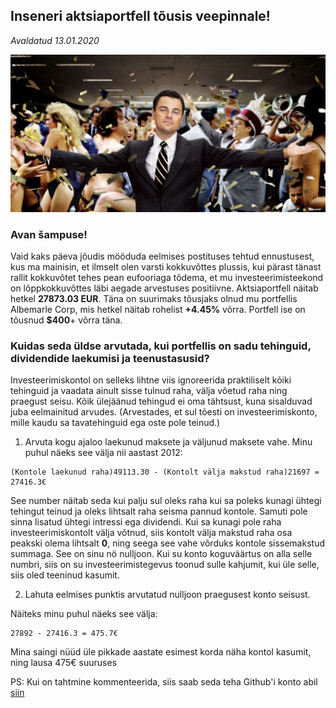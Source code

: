 ## Inseneri aktsiaportfell tõusis veepinnale!
_Avaldatud 13.01.2020_

![Kaader filmist Wolf of Wallstreet](./wolfofwallstreet.jpg)

### Avan šampuse! 
Vaid kaks päeva jõudis mööduda eelmises postituses tehtud ennustusest, kus ma mainisin, et ilmselt olen varsti kokkuvõttes plussis, kui pärast tänast rallit kokkuvõtet tehes pean 
eufooriaga tõdema, et mu investeerimisteekond on lõppkokkuvõttes läbi aegade arvestuses positiivne. Aktsiaportfell näitab hetkel **27873.03 EUR**.
Täna on suurimaks tõusjaks olnud mu portfellis Albemarle Corp, mis hetkel näitab rohelist **+4.45%** võrra. Portfell ise on tõusnud **$400**+ võrra täna. 

### Kuidas seda üldse arvutada, kui portfellis on sadu tehinguid, dividendide laekumisi ja teenustasusid?

Investeerimiskontol on selleks lihtne viis ignoreerida praktiliselt kõiki tehinguid ja vaadata ainult sisse tulnud raha, välja võetud raha ning praegust seisu. Kõik ülejäänud 
tehingud ei oma tähtsust, kuna sisalduvad juba eelmainitud arvudes. (Arvestades, et sul tõesti on investeerimiskonto, mille kaudu sa tavatehinguid ega oste pole teinud.)

1) Arvuta kogu ajaloo laekunud maksete ja väljunud maksete vahe. 
Minu puhul näeks see välja nii aastast 2012:
```
(Kontole laekunud raha)49113.30 - (Kontolt välja makstud raha)21697 = 27416.3€
```

See number näitab seda kui palju sul oleks raha kui sa poleks kunagi ühtegi tehingut teinud ja oleks lihtsalt raha seisma pannud kontole. Samuti pole sinna lisatud ühtegi 
intressi ega dividendi. Kui sa kunagi pole raha investeerimiskontolt välja võtnud, siis kontolt välja makstud raha osa peakski olema lihtsalt **0**, ning seega see 
vahe võrduks kontole sissemakstud summaga. See on sinu nö nulljoon. Kui su konto koguväärtus on alla selle numbri, siis on su investeerimistegevus toonud sulle kahjumit,
kui üle selle, siis oled teeninud kasumit.


2) Lahuta eelmises punktis arvutatud nulljoon praegusest konto seisust.  

Näiteks minu puhul näeks see välja:
```
27892 - 27416.3 = 475.7€
```

Mina saingi nüüd üle pikkade aastate esimest korda näha kontol kasumit, ning lausa 475€ suuruses 


PS: Kui on tahtmine kommenteerida, siis saab seda teha Github'i konto abil [siin](https://github.com/dividendiinsener/blog/issues/2)
